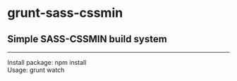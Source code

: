 # grunt-sass-cssmin
<h2>Simple SASS-CSSMIN build system</h2>
<hr />

Install package: npm install<br />
Usage: grunt watch
